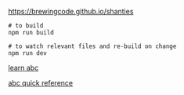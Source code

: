 https://brewingcode.github.io/shanties

```
# to build
npm run build

# to watch relevant files and re-build on change
npm run dev
```

[learn abc](https://abcnotation.com/learn)

[abc quick reference](./ABCquickRefv0_6.pdf)
